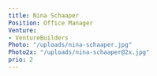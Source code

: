 ```yaml
---
title: Nina Schaaper
Position: Office Manager
Venture:
- VentureBuilders
Photo: "/uploads/nina-schaaper.jpg"
Photo2x: "/uploads/nina-schaaper@2x.jpg"
prio: 2
---
```


